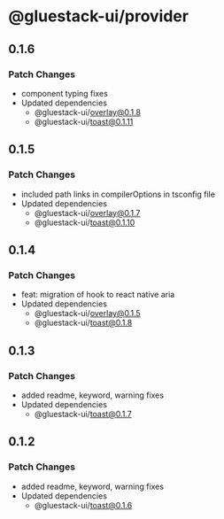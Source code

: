 # @gluestack-ui/provider

## 0.1.6

### Patch Changes

- component typing fixes
- Updated dependencies
  - @gluestack-ui/overlay@0.1.8
  - @gluestack-ui/toast@0.1.11

## 0.1.5

### Patch Changes

- included path links in compilerOptions in tsconfig file
- Updated dependencies
  - @gluestack-ui/overlay@0.1.7
  - @gluestack-ui/toast@0.1.10

## 0.1.4

### Patch Changes

- feat: migration of hook to react native aria
- Updated dependencies
  - @gluestack-ui/overlay@0.1.5
  - @gluestack-ui/toast@0.1.8

## 0.1.3

### Patch Changes

- added readme, keyword, warning fixes
- Updated dependencies
  - @gluestack-ui/toast@0.1.7

## 0.1.2

### Patch Changes

- added readme, keyword, warning fixes
- Updated dependencies
  - @gluestack-ui/toast@0.1.6
